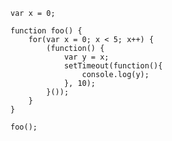     var x = 0;
    
    function foo() {
        for(var x = 0; x < 5; x++) {
            (function() {
                var y = x;
                setTimeout(function(){
                    console.log(y);
                }, 10);
            }());
        }
    }
    
    foo();
